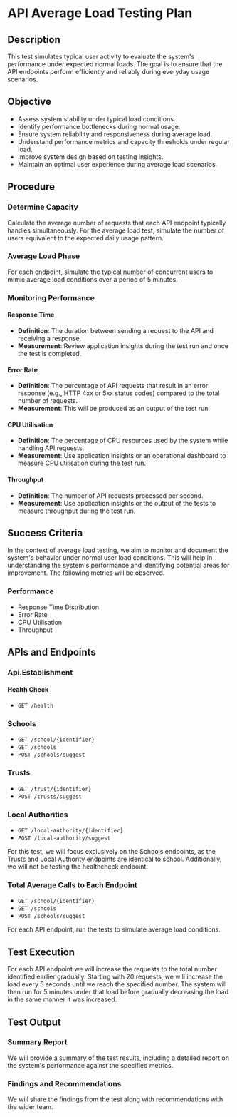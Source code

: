 ﻿# API Average Load Testing Plan

## Description
This test simulates typical user activity to evaluate the system's performance under expected normal loads. The goal is to ensure that the API endpoints perform efficiently and reliably during everyday usage scenarios.
## Objective
- Assess system stability under typical load conditions.
- Identify performance bottlenecks during normal usage.
- Ensure system reliability and responsiveness during average load.
- Understand performance metrics and capacity thresholds under regular load.
- Improve system design based on testing insights.
- Maintain an optimal user experience during average load scenarios.
## Procedure

### Determine Capacity
Calculate the average number of requests that each API endpoint typically handles simultaneously. For the average load test, simulate the number of users equivalent to the expected daily usage pattern.

### Average Load Phase
For each endpoint, simulate the typical number of concurrent users to mimic average load conditions over a period of 5 minutes. 

### Monitoring Performance

#### Response Time
- **Definition**: The duration between sending a request to the API and receiving a response.
- **Measurement**: Review application insights during the test run and once the test is completed.

#### Error Rate
- **Definition**: The percentage of API requests that result in an error response (e.g., HTTP 4xx or 5xx status codes) compared to the total number of requests.
- **Measurement**: This will be produced as an output of the test run.

#### CPU Utilisation
- **Definition**: The percentage of CPU resources used by the system while handling API requests.
- **Measurement**: Use application insights or an operational dashboard to measure CPU utilisation during the test run.

#### Throughput
- **Definition**: The number of API requests processed per second.
- **Measurement**: Use application insights or the output of the tests to measure throughput during the test run.

## Success Criteria

In the context of average load testing, we aim to monitor and document the system's behavior under normal user load conditions. This will help in understanding the system's performance and identifying potential areas for improvement. The following metrics will be observed. 
### Performance
- Response Time Distribution
- Error Rate
- CPU Utilisation
- Throughput

## APIs and Endpoints

### Api.Establishment

#### Health Check
- `GET /health`

### Schools
- `GET /school/{identifier}`
- `GET /schools`
- `POST /schools/suggest`

### Trusts
- `GET /trust/{identifier}`
- `POST /trusts/suggest`

### Local Authorities
- `GET /local-authority/{identifier}`
- `POST /local-authority/suggest`

For this test, we will focus exclusively on the Schools endpoints, as the Trusts and Local Authority endpoints are identical to school. Additionally, we will not be testing the healthcheck endpoint.
### Total Average Calls to Each Endpoint
- `GET /school/{identifier}` 
- `GET /schools`
- `POST /schools/suggest`

For each API endpoint, run the tests to simulate average load conditions.

## Test Execution
For each API endpoint we will increase the requests to the total number identified earlier gradually. Starting with 20 requests, we will increase the load every 5 seconds until we reach the specified number. The system will then run for 5 minutes under that load before gradually decreasing the load in the same manner it was increased.


## Test Output

### Summary Report
We will provide a summary of the test results, including a detailed report on the system's performance against the specified metrics.

### Findings and Recommendations
We will share the findings from the test along with recommendations with the wider team.
